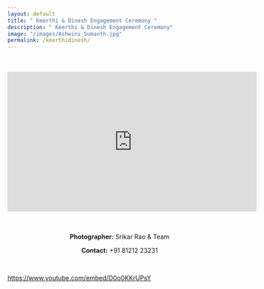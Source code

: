```yaml
---
layout: default
title: " Keerthi & Dinesh Engagement Ceremony "
description: " Keerthi & Dinesh Engagement Ceremony"
image: "/images/Ashwini_Sumanth.jpg"
permalink: /keerthidinesh/
---
```

<br>
<br>
<div class="row">
<iframe width="560" height="315" src="https://www.youtube.com/embed/D0o0KKrUPsY" title="YouTube video player" frameborder="0" allow="accelerometer; autoplay; clipboard-write; encrypted-media; gyroscope; picture-in-picture" allowfullscreen></iframe>
</div>
<br>
<br>
<div  class="col-md-6" data-aos="fade-up" style="text-align:left; float:none;margin:auto;">
<p style="text-align:center"><b>Photographer:</b> Srikar Rao & Team</p>
<p style="text-align:center"><b>Contact:</b> +91 81212 23231</p>
<br>
</div>

https://www.youtube.com/embed/D0o0KKrUPsY
